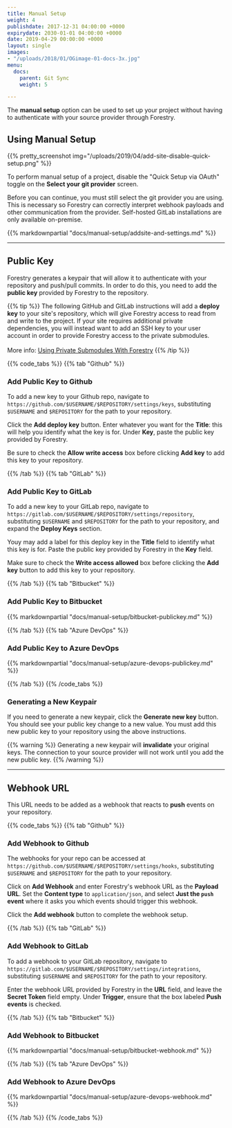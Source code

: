 ```yaml
---
title: Manual Setup
weight: 4
publishdate: 2017-12-31 04:00:00 +0000
expirydate: 2030-01-01 04:00:00 +0000
date: 2019-04-29 00:00:00 +0000
layout: single
images:
- "/uploads/2018/01/OGimage-01-docs-3x.jpg"
menu:
  docs:
    parent: Git Sync
    weight: 5

---
```

The **manual setup** option can be used to set up your project without having to authenticate with your source provider through Forestry.

## Using Manual Setup

{{% pretty_screenshot img="/uploads/2019/04/add-site-disable-quick-setup.png" %}}

To perform manual setup of a project, disable the "Quick Setup via OAuth" toggle on the **Select your git provider** screen.

Before you can continue, you must still select the git provider you are using. This is necessary so Forestry can correctly interpret webhook payloads and other communication from the provider. Self-hosted GitLab installations are only available on-premise.

{{% markdownpartial "docs/manual-setup/addsite-and-settings.md" %}}

---

## Public Key

Forestry generates a keypair that will allow it to authenticate with your repository and push/pull commits. In order to do this, you need to add the **public key** provided by Forestry to the repository.

{{% tip %}}
The following GitHub and GitLab instructions will add a **deploy key** to your site's repository, which will give Forestry access to read from and write to the project. If your site requires additional private dependencies, you will instead want to add an SSH key to your user account in order to provide Forestry access to the private submodules.
<br /><br />
More info: [Using Private Submodules With Forestry](/docs/troubleshooting/using-private-submodules/)
{{% /tip %}}


{{% code_tabs %}}
{{% tab "Github" %}}

### Add Public Key to Github

To add a new key to your Github repo, navigate to `https://github.com/$USERNAME/$REPOSITORY/settings/keys`, substituting `$USERNAME` and `$REPOSITORY` for the path to your repository.

Click the **Add deploy key** button. Enter whatever you want for the **Title**: this will help you identify what the key is for. Under **Key**, paste the public key provided by Forestry.

Be sure to check the **Allow write access** box before clicking **Add key** to add this key to your repository.

{{% /tab %}}
{{% tab "GitLab" %}}

### Add Public Key to GitLab

To add a new key to your GitLab repo, navigate to `https://gitlab.com/$USERNAME/$REPOSITORY/settings/repository`, substituting `$USERNAME` and `$REPOSITORY` for the path to your repository, and expand the **Deploy Keys** section.

Youy may add a label for this deploy key in the **Title** field to identify what this key is for. Paste the public key provided by Forestry in the **Key** field.

Make sure to check the **Write access allowed** box before clicking the **Add key** button to add this key to your repository.

{{% /tab %}}
{{% tab "Bitbucket" %}}

### Add Public Key to Bitbucket

{{% markdownpartial "docs/manual-setup/bitbucket-publickey.md" %}}

{{% /tab %}}
{{% tab "Azure DevOps" %}}

### Add Public Key to Azure DevOps

{{% markdownpartial "docs/manual-setup/azure-devops-publickey.md" %}}

{{% /tab %}}
{{% /code_tabs %}}

### Generating a New Keypair

If you need to generate a new keypair, click the **Generate new key** button. You should see your public key change to a new value. You must add this new public key to your repository using the above instructions.

{{% warning %}}
Generating a new keypair will **invalidate** your original keys. The connection to your source provider will not work until you add the new public key.
{{% /warning %}}

---

## Webhook URL

This URL needs to be added as a webhook that reacts to **push** events on your repository.

{{% code_tabs %}}
{{% tab "Github" %}}
### Add Webhook to Github

The webhooks for your repo can be accessed at `https://github.com/$USERNAME/$REPOSITORY/settings/hooks`, substituting `$USERNAME` and `$REPOSITORY` for the path to your repository.

Click on **Add Webhook** and enter Forestry's webhook URL as the **Payload URL**. Set the **Content type** to `application/json`, and select **Just the `push` event** where it asks you which events should trigger this webhook.

Click the **Add webhook** button to complete the webhook setup.

{{% /tab %}}
{{% tab "GitLab" %}}

### Add Webhook to GitLab

To add a webhook to your GitLab repository, navigate to `https://gitlab.com/$USERNAME/$REPOSITORY/settings/integrations`, substituting `$USERNAME` and `$REPOSITORY` for the path to your repository.

Enter the webhook URL provided by Forestry in the **URL** field, and leave the **Secret Token** field empty. Under **Trigger**, ensure that the box labeled **Push events** is checked.

{{% /tab %}}
{{% tab "Bitbucket" %}}

### Add Webhook to Bitbucket

{{% markdownpartial "docs/manual-setup/bitbucket-webhook.md" %}}

{{% /tab %}}
{{% tab "Azure DevOps" %}}

### Add Webhook to Azure DevOps

{{% markdownpartial "docs/manual-setup/azure-devops-webhook.md" %}}

{{% /tab %}}
{{% /code_tabs %}}
